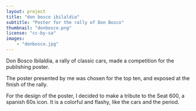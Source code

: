 ```yaml
---
layout: project
title: "don bosco ibilaldia"
subtitle: "Poster for the rally of Don Bosco"
thumbnail: "donbosco.png"
license: "cc-by-sa"
images:
    - "donbosco.jpg"
---
```


Don Bosco Ibilaldia,  a rally of classic cars, made a competition for the publishing poster.

The poster presented by me was chosen for the top ten, and exposed at the finish of the rally.

For the design of the poster, I decided to make a tribute to the Seat 600, a spanish 60s icon. It is a colorful and flashy, like the cars and the period.
